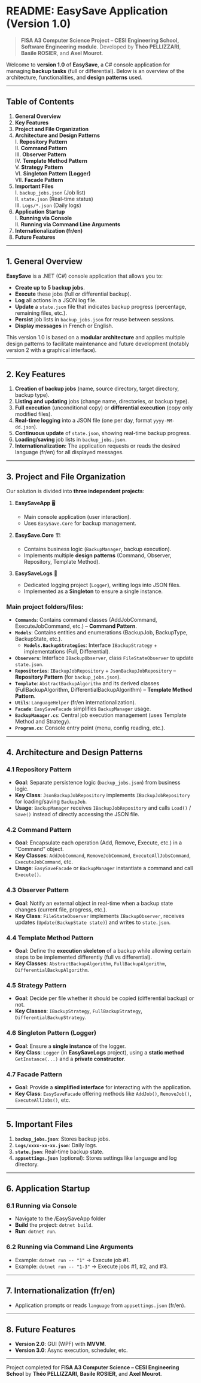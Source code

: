 # **README: EasySave Application (Version 1.0)**

> **FISA A3 Computer Science Project – CESI Engineering School, Software Engineering module**.
> Developed by **Théo PELLIZZARI**, **Basile ROSIER**, and **Axel Mourot**.

Welcome to **version 1.0** of **EasySave**, a C# console application for managing **backup tasks** (full or differential). Below is an overview of the architecture, functionalities, and **design patterns** used.

---

## **Table of Contents**

1. **General Overview**  
2. **Key Features**  
3. **Project and File Organization**  
4. **Architecture and Design Patterns**  
   I. **Repository Pattern**  
   II. **Command Pattern**  
   III. **Observer Pattern**  
   IV. **Template Method Pattern**  
   V. **Strategy Pattern**  
   VI. **Singleton Pattern (Logger)**  
   VII. **Facade Pattern**  
5. **Important Files**  
   I. `backup_jobs.json` (Job list)  
   II. `state.json` (Real-time status)  
   III. `Logs/*.json` (Daily logs)  
6. **Application Startup**  
   I. **Running via Console**  
   II. **Running via Command Line Arguments**  
7. **Internationalization (fr/en)**  
8. **Future Features**  

---

## 1. **General Overview**

**EasySave** is a .NET (C#) console application that allows you to:

- **Create up to 5 backup jobs**.
- **Execute** these jobs (full or differential backup).
- **Log** all actions in a JSON log file.
- **Update** a `state.json` file that indicates backup progress (percentage, remaining files, etc.).
- **Persist** job lists in `backup_jobs.json` for reuse between sessions.
- **Display messages** in French or English.

This version 1.0 is based on a **modular architecture** and applies multiple design patterns to facilitate maintenance and future development (notably version 2 with a graphical interface).

---

## 2. **Key Features**

1. **Creation of backup jobs** (name, source directory, target directory, backup type).
2. **Listing and updating** jobs (change name, directories, or backup type).
3. **Full execution** (unconditional copy) or **differential execution** (copy only modified files).
4. **Real-time logging** into a JSON file (one per day, format `yyyy-MM-dd.json`).
5. **Continuous update** of `state.json`, showing real-time backup progress.
6. **Loading/saving** job lists in `backup_jobs.json`.
7. **Internationalization**: The application requests or reads the desired language (fr/en) for all displayed messages.

---

## 3. **Project and File Organization**

Our solution is divided into **three independent projects**:

1. **EasySaveApp** 🖥  
   - Main console application (user interaction).  
   - Uses `EasySave.Core` for backup management.  

2. **EasySave.Core** 🏗  
   - Contains business logic (`BackupManager`, backup execution).  
   - Implements multiple **design patterns** (Command, Observer, Repository, Template Method).  

3. **EasySaveLogs** 📜  
   - Dedicated logging project (`Logger`), writing logs into JSON files.  
   - Implemented as a **Singleton** to ensure a single instance.  

### Main project folders/files:

- **`Commands`**: Contains command classes (AddJobCommand, ExecuteJobCommand, etc.) – **Command Pattern**.
- **`Models`**: Contains entities and enumerations (BackupJob, BackupType, BackupState, etc.).  
  - **`Models.BackupStrategies`**: Interface `IBackupStrategy` + implementations (Full, Differential).  
- **`Observers`**: Interface `IBackupObserver`, class `FileStateObserver` to update `state.json`.
- **`Repositories`**: `IBackupJobRepository` + `JsonBackupJobRepository` – **Repository Pattern** (for `backup_jobs.json`).
- **`Template`**: `AbstractBackupAlgorithm` and its derived classes (FullBackupAlgorithm, DifferentialBackupAlgorithm) – **Template Method Pattern**.
- **`Utils`**: `LanguageHelper` (fr/en internationalization).
- **`Facade`**: `EasySaveFacade` simplifies `BackupManager` usage.
- **`BackupManager.cs`**: Central job execution management (uses Template Method and Strategy).
- **`Program.cs`**: Console entry point (menu, config reading, etc.).

---

## 4. **Architecture and Design Patterns**

### 4.1 **Repository Pattern**

- **Goal**: Separate persistence logic (`backup_jobs.json`) from business logic.
- **Key Class**: `JsonBackupJobRepository` implements `IBackupJobRepository` for loading/saving `BackupJob`.
- **Usage**: `BackupManager` receives `IBackupJobRepository` and calls `Load()` / `Save()` instead of directly accessing the JSON file.

### 4.2 **Command Pattern**

- **Goal**: Encapsulate each operation (Add, Remove, Execute, etc.) in a "Command" object.
- **Key Classes**: `AddJobCommand`, `RemoveJobCommand`, `ExecuteAllJobsCommand`, `ExecuteJobCommand`, etc.
- **Usage**: `EasySaveFacade` or `BackupManager` instantiate a command and call `Execute()`.

### 4.3 **Observer Pattern**

- **Goal**: Notify an external object in real-time when a backup state changes (current file, progress, etc.).
- **Key Class**: `FileStateObserver` implements `IBackupObserver`, receives updates (`Update(BackupState state)`) and writes to `state.json`.

### 4.4 **Template Method Pattern**

- **Goal**: Define the **execution skeleton** of a backup while allowing certain steps to be implemented differently (full vs differential).
- **Key Classes**: `AbstractBackupAlgorithm`, `FullBackupAlgorithm`, `DifferentialBackupAlgorithm`.

### 4.5 **Strategy Pattern**

- **Goal**: Decide per file whether it should be copied (differential backup) or not.
- **Key Classes**: `IBackupStrategy`, `FullBackupStrategy`, `DifferentialBackupStrategy`.

### 4.6 **Singleton Pattern (Logger)**

- **Goal**: Ensure a **single instance** of the logger.
- **Key Class**: `Logger` (in **EasySaveLogs** project), using a **static method** `GetInstance(...)` and a **private constructor**.

### 4.7 **Facade Pattern**

- **Goal**: Provide a **simplified interface** for interacting with the application.
- **Key Class**: `EasySaveFacade` offering methods like `AddJob()`, `RemoveJob()`, `ExecuteAllJobs()`, etc.

---

## 5. **Important Files**

1. **`backup_jobs.json`**: Stores backup jobs.
2. **`Logs/xxxx-xx-xx.json`**: Daily logs.
3. **`state.json`**: Real-time backup state.
4. **`appsettings.json`** (optional): Stores settings like language and log directory.

---

## 6. **Application Startup**

### 6.1 **Running via Console**

- Navigate to the /EasySaveApp folder
- **Build** the project: `dotnet build`.
- **Run**: `dotnet run`.

### 6.2 **Running via Command Line Arguments**

- Example: `dotnet run -- "1"` → Execute job #1.
- Example: `dotnet run -- "1-3"` → Execute jobs #1, #2, and #3.

---

## 7. **Internationalization (fr/en)**

- Application prompts or reads `language` from `appsettings.json` (fr/en).

---

## 8. **Future Features**

- **Version 2.0**: GUI (WPF) with **MVVM**.
- **Version 3.0**: Async execution, scheduler, etc.

---

Project completed for **FISA A3 Computer Science – CESI Engineering School** by **Théo PELLIZZARI**, **Basile ROSIER**, and **Axel Mourot**.

